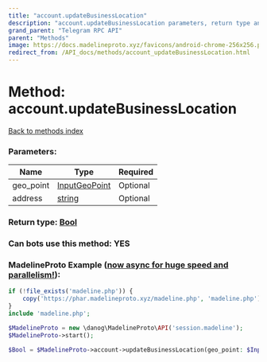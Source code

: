 ```yaml
---
title: "account.updateBusinessLocation"
description: "account.updateBusinessLocation parameters, return type and example"
grand_parent: "Telegram RPC API"
parent: "Methods"
image: https://docs.madelineproto.xyz/favicons/android-chrome-256x256.png
redirect_from: /API_docs/methods/account_updateBusinessLocation.html
---
```

# Method: account.updateBusinessLocation
[Back to methods index](index.html)



### Parameters:

| Name     |    Type       | Required |
|----------|---------------|----------|
|geo\_point|[InputGeoPoint](/API_docs/types/InputGeoPoint.html) | Optional|
|address|[string](/API_docs/types/string.html) | Optional|


### Return type: [Bool](/API_docs/types/Bool.html)

### Can bots use this method: **YES**


### MadelineProto Example ([now async for huge speed and parallelism!](https://docs.madelineproto.xyz/docs/ASYNC.html)):


```php
if (!file_exists('madeline.php')) {
    copy('https://phar.madelineproto.xyz/madeline.php', 'madeline.php');
}
include 'madeline.php';

$MadelineProto = new \danog\MadelineProto\API('session.madeline');
$MadelineProto->start();

$Bool = $MadelineProto->account->updateBusinessLocation(geo_point: $InputGeoPoint, address: 'string', );
```

